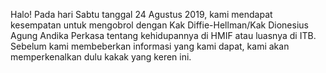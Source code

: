 Halo! Pada hari Sabtu tanggal 24 Agustus 2019, kami mendapat kesempatan untuk mengobrol dengan
 Kak Diffie-Hellman/Kak Dionesius Agung Andika Perkasa tentang kehidupannya di HMIF atau luasnya di ITB. Sebelum 
kami membeberkan informasi yang kami dapat, kami akan memperkenalkan dulu kakak 
yang keren ini.

